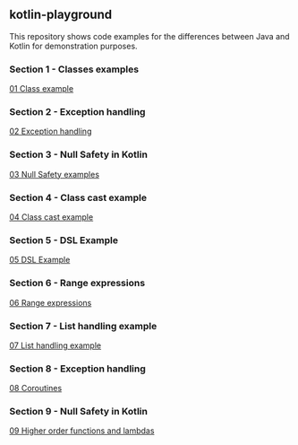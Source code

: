 ## kotlin-playground
This repository shows code examples for the differences between Java and 
Kotlin for demonstration purposes.

### Section 1 -  Classes examples
[01 Class example](src/main/kotlin/01classesExample.kt)

### Section 2 - Exception handling
[02 Exception handling](src/main/kotlin/02exceptionExample.kt)

### Section 3 - Null Safety in Kotlin
[03 Null Safety examples](src/main/kotlin/03nullsafetyExample.kt)

### Section 4 -  Class cast example
[04 Class cast example](src/main/kotlin/04classCastExample.kt)

### Section 5 - DSL Example
[05 DSL Example](src/main/kotlin/05dslExample.kt)

### Section 6 - Range expressions
[06 Range expressions](src/main/kotlin/06rangeExpressions.kt)

### Section 7 -  List handling example
[07 List handling example](src/main/kotlin/07listhandlingExample.kt)

### Section 8 - Exception handling
[08 Coroutines](src/main/kotlin/08coroutines.kt)

### Section 9 - Null Safety in Kotlin
[09 Higher order functions and lambdas](src/main/kotlin/09higherOrderFunctionsAndLambdas.kt)
